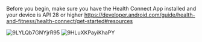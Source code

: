 Before you begin, make sure you have the Health Connect App installed
and your device is API 28 or higher
https://developer.android.com/guide/health-and-fitness/health-connect/get-started#resources

![9LYLQb7GNYjrR95](https://user-images.githubusercontent.com/9899426/169335457-22089b19-ca6f-4f92-bcd3-8804242c150a.png)
![9HLuXKPayiKhaPY](https://user-images.githubusercontent.com/9899426/169335548-6384e550-92ad-482a-b7ab-97281e3150ae.png)

